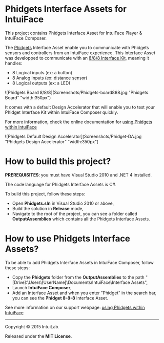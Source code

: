 # Phidgets Interface Assets for IntuiFace

This project contains Phidgets Interface Asset for IntuiFace Player & IntuiFace Composer.

The [Phidgets](http://www.phidgets.com//) Interface Asset enable you to communicate with Phidgets sensors and controllers from an IntuiFace experience.
This Interface Asset was developped to communicate with an [8/8/8 Interface Kit](http://www.phidgets.com/products.php?category=0&product_id=1018_2), meaning it handles:
* 8 Logical inputs (ex: a button)
* 8 Analog inputs (ex: distance sensor)
* 8 Logical outputs (ex: a LED)

![Phidgets Board 8/8/8](Screenshots/Phidgets-board888.jpg "Phidgets Board" "width:350px")


It comes with a default Design Accelerator that will enable you to test your Phidget Interface Kit within IntuiFace Composer quickly.

For more information, check the online documentation for [using Phidgets within IntuiFace](http://support.intuilab.com/kb/a-quick-overview/using-phidgets-within-intuiface)

![Phidgets Default Design Accelerator](Screenshots/Phidget-DA.jpg "Phidgets Design Accelerator" "width:350px")

# How to build this project?

**PREREQUISITES**: you must have Visual Studio 2010 and .NET 4 installed.

The code language for Phidgets Interface Assets is C#.

To build this project, follow these steps:
* Open **Phidgets.sln** in Visual Studio 2010 or above,
* Build the solution in **Release** mode,
* Navigate to the root of the project, you can see a folder called **OutputAssemblies** which contains all the Phidgets Interface Assets.

# How to use Phidgets Interface Assets?

To be able to add Phidgets Interface Assets in IntuiFace Composer, follow these steps: 
* Copy the **Phidgets** folder from the **OutputAssemblies** to the path "[Drive]:\Users\\[UserName]\Documents\IntuiFace\Interface Assets",
* Launch **IntuiFace Composer**,
* Add an Interface Asset and when you enter "Phidget" in the search bar, you can see the **Phidget 8-8-8** Interface Asset.



See more information on our support webpage: [using Phidgets within IntuiFace](http://support.intuilab.com/kb/a-quick-overview/using-phidgets-within-intuiface)

-----

Copyright &copy; 2015 IntuiLab.

Released under the **MIT License**.



